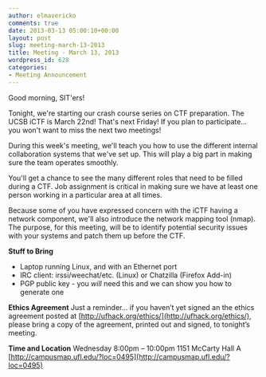 ```yaml
---
author: elmavericko
comments: true
date: 2013-03-13 05:00:10+00:00
layout: post
slug: meeting-march-13-2013
title: Meeting - March 13, 2013
wordpress_id: 628
categories:
- Meeting Announcement
---
```


Good morning, SIT'ers!

Tonight, we're starting our crash course series on CTF preparation. The
UCSB iCTF is March 22nd! That's next Friday!
If you plan to participate... you won't want to miss the next two meetings!

During this week's meeting, we'll teach you how to use the different
internal collaboration systems that we've set up. This will play a big
part in making sure the team operates smoothly.

You'll get a chance to see the many different roles that need to be
filled during a CTF. Job assignment is critical in making sure we have
at least one person working in a particular area at all times.

Because some of you have expressed concern with the iCTF having a
network component, we'll also introduce the network mapping tool (nmap).
The purpose, for this meeting, will be to identify potential security
issues with your systems and patch them up before the CTF.



**Stuff to Bring**
- Laptop running Linux, and with an Ethernet port
- IRC client: irssi/weechat/etc. (Linux) or Chatzilla (Firefox Add-in)
- PGP public key - you *will* need this and we can show you how to
generate one


**Ethics Agreement**
Just a reminder... if you haven’t yet signed an the ethics agreement
posted at [http://ufhack.org/ethics/](http://ufhack.org/ethics/), please bring a copy of the
agreement, printed out and signed, to tonight’s meeting.


**Time and Location**
Wednesday
8:00pm – 10:00pm
1151 McCarty Hall A
[http://campusmap.ufl.edu/?loc=0495](http://campusmap.ufl.edu/?loc=0495)
